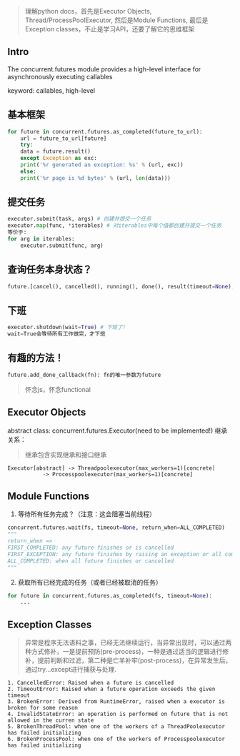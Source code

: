 <!--
.. title: Python多线程学习
.. slug: pythonduo-xian-cheng-xue-xi
.. date: 2021-04-13 21:43:08 UTC+08:00
.. tags: 
.. category: 
.. link: 
.. description: 
.. type: text
-->

> 理解python docs，首先是Executor Objects, Thread/ProcessPoolExecutor, 然后是Module Functions, 最后是Exception classes，不止是学习API，还要了解它的思维框架


## Intro
The concurrent.futures module provides a high-level interface for asynchronously executing callables

keyword: callables, high-level

## 基本框架
```python
for future in concurrent.futures.as_completed(future_to_url):
    url = future_to_url[future]
    try:
	data = future.result()
    except Exception as exc:
	print('%r generated an exception: %s' % (url, exc))
    else:
	print('%r page is %d bytes' % (url, len(data)))
```

## 提交任务
```python
executor.submit(task, args) # 创建并提交一个任务
executor.map(func, *iterables) # 对iterables中每个值都创建并提交一个任务
等价于:
for arg in iterables:
    executor.submit(func, arg)
```

## 查询任务本身状态？
```python
future.[cancel(), cancelled(), running(), done(), result(timeout=None), exception(timeout=None)]
```

## 下班
```python
executor.shutdown(wait=True) # 下班了!
wait=True会等待所有工作做完，才下班
```

## 有趣的方法！
```python
future.add_done_callback(fn): fn的唯一参数为future
```
>怀念js，怀念functional

## Executor Objects
abstract class: concurrent.futures.Executor(need to be implemented!)
继承关系：
> 继承包含实现继承和接口继承
```
Executor[abstract] -> Threadpoolexecutor(max_workers=1)[concrete]
		   -> Processpoolexecutor(max_workers=1)[concrete]
```

## Module Functions

1. 等待所有任务完成？（注意：这会阻塞当前线程）
```python
concurrent.futures.wait(fs, timeout=None, return_when=ALL_COMPLETED)
"""
return_when => 
FIRST_COMPLETED: any future finishes or is cancelled
FIRST_EXCEPTION: any future finishes by raising an exception or all completed
ALL_COMPLETED: when all future finishes or cancelled
"""
```

2. 获取所有已经完成的任务（或者已经被取消的任务）
```python
for future in concurrent.futures.as_completed(fs, timeout=None):
    ...
```

## Exception Classes
> 异常是程序无法语料之事，已经无法继续运行，当异常出现时，可以通过两种方式修补，一是提前预防(pre-process)，一种是通过适当的逻辑进行修补，提前判断和过滤，第二种是亡羊补牢(post-process)，在异常发生后，通过try...except进行捕获与处理.

```
1. CancelledError: Raised when a future is cancelled
2. TimeoutError: Raised when a future operation exceeds the given timeout
3. BrokenError: Derived from RuntimeError, raised when a executor is broken for some reason
4. InvalidStateError: an operation is performed on future that is not allowed in the curren state
5. BrokenThreadPool: when one of the workers of a ThreadPoolexecutor has failed initializing
6. BrokenProcessPool: when one of the workers of Processpoolexecutor has failed initializing
```